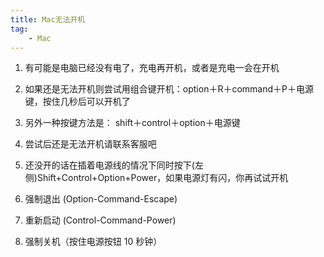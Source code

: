 ```yaml
---
title: Mac无法开机
tag:
	- Mac
---
```


1. 有可能是电脑已经没有电了，充电再开机，或者是充电一会在开机
2. 如果还是无法开机则尝试用组合键开机：option＋R＋command＋P＋电源键，按住几秒后可以开机了
3. 另外一种按键方法是： shift＋control＋option＋电源键
4. 尝试后还是无法开机请联系客服吧
5. 还没开的话在插着电源线的情况下同时按下(左侧)Shift+Control+Option+Power，如果电源灯有闪，你再试试开机

1. 强制退出 (Option-Command-Escape) 
2. 重新启动 (Control-Command-Power) 
3. 强制关机（按住电源按钮 10 秒钟） 